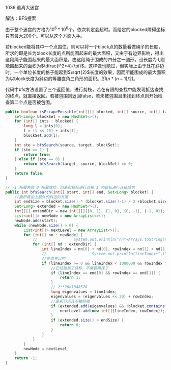 1036.逃离大迷宫



解法：BFS搜索

由于整个迷宫的方格为$10^6*10^6$个，依次判定会超时。而给定的blocked障碍坐标只有最大200个。可以从这个方面入手。

若blocked能将其中一个点围住，则可以将一个block点的数量看做绳子的长度，所求的即是长为block长度的点所能围起来的最大面积，又由于有边界影响，得出这段绳子能围起来的最大面积是，由这段绳子围成的四分之一圆形。设长度为 l,则能围起来的面积为$\dfrac{l^2*4}{\pi}$。这样做也能过，但实际上由于处在斜边时，一个单位长度的格子能起到$\sqrt{2}$长度的效果，因而所能围成的最大面积为以block长度为斜边的等腰直角三角形的面积。即$(n*(n-1)/2)$。



代码中bfs方法设置了三个返回值，进行剪枝，若在有限的查找中能发现抵达查找的终点，就直接返回。若被包围则返回false，若未被包围且未找到终点则开始检查第二个点是否被包围。



```java
public boolean isEscapePossible(int[][] blocked, int[] source, int[] target) {
    Set<Long> blockSet = new HashSet<>();
    for (int[] ints : blocked) {
        long l = ints[0];
        l = (l << 20) + ints[1];
        blockSet.add(l);
    }
    int ste = bfsSearch(source, target, blockSet);
    if (ste == 1) {
        return true;
    } else if (ste == 0) {
        return bfsSearch(target, source, blockSet) >= 0;
    }
    return false;
}

// -1 拓展失败 0 拓展成功，但未和目标进行连接 1 和目标进行连接成功
public int bfsSearch(int[] start, int[] end, Set<Long> blocket) {
    //面积再加上额外的斜边的长度
    int endSize = blocket.size() * (blocket.size()-1) / 2 +blocket.size();
    Set<Long> extended = new HashSet<>();
    int[][] extendDir = new int[][]{{0, 1}, {1, 0}, {0, -1}, {-1, 0}};
    List<int[]> newNode = new ArrayList<>();
    newNode.add(start);
    while (newNode.size() > 0) {
        List<int[]> nextLevel = new ArrayList<>();
        for (int[] nn : newNode) {
            //                System.out.println("nn"+Arrays.toString(nn));
            for (int[] nd : extendDir) {
                int lineIndex = nn[0] + nd[0], rowIndex = nn[1] + nd[1];
                //                    System.out.println(lineIndex+"\t"+rowIndex);
                //在边界以内
                if (lineIndex >= 0 && lineIndex < 1000000 && rowIndex >= 0 && rowIndex < 1000000) {
                    //已经碰到了目标，不需要再找了
                    if (lineIndex == end[0] && rowIndex == end[1]) {
                        return 1;
                    }
                    // 2**20=1048576
                    long eigenvalues = lineIndex;
                    eigenvalues = (eigenvalues << 20) + rowIndex;
                    //是新节点且不被阻隔
                    if (extended.add(eigenvalues) && !blocket.contains(eigenvalues)) {
                        nextLevel.add(new int[]{lineIndex, rowIndex});
                    }
                    if (extended.size() > endSize) {
                        return 0;
                    }
                }
            }
        }
        newNode = nextLevel;
    }
    return -1;
}
```

